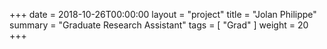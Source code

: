 +++
date = 2018-10-26T00:00:00
layout = "project"
title = "Jolan Philippe"
summary = "Graduate Research Assistant"
tags = [ "Grad" ]
weight = 20
+++
